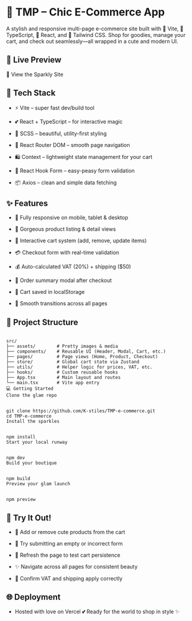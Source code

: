 # 💖 TMP – Chic E-Commerce App
A stylish and responsive multi-page e-commerce site built with 💫 Vite, 💅 TypeScript, 💖 React, and 🎀 Tailwind CSS. Shop for goodies, manage your cart, and check out seamlessly—all wrapped in a cute and modern UI.

## 🌸 Live Preview
🔗 View the Sparkly Site

## 💼 Tech Stack
- ⚡️ Vite – super fast dev/build tool

- 💕 React + TypeScript – for interactive magic

- 🎨 SCSS – beautiful, utility-first styling

- 💫 React Router DOM – smooth page navigation

- 🛍 Context – lightweight state management for your cart

- 💌 React Hook Form – easy-peasy form validation

- 📦 Axios – clean and simple data fetching

## ✨ Features
- 📱 Fully responsive on mobile, tablet & desktop

- 👗 Gorgeous product listing & detail views

- 🛒 Interactive cart system (add, remove, update items)

- 💳 Checkout form with real-time validation

- 💰 Auto-calculated VAT (20%) + shipping ($50)

- 🎉 Order summary modal after checkout

- 💾 Cart saved in localStorage

- 🔄 Smooth transitions across all pages

## 📁 Project Structure
```

src/
├── assets/        # Pretty images & media
├── components/    # Reusable UI (Header, Modal, Cart, etc.)
├── pages/         # Page views (Home, Product, Checkout)
├── store/         # Global cart state via Zustand
├── utils/         # Helper logic for prices, VAT, etc.
├── hooks/         # Custom reusable hooks
├── App.tsx        # Main layout and routes
└── main.tsx       # Vite app entry
💻 Getting Started
Clone the glam repo


git clone https://github.com/K-stiles/TMP-e-commerce.git
cd TMP-e-commerce
Install the sparkles


npm install
Start your local runway


npm dev
Build your boutique


npm build
Preview your glam launch


npm preview

```


## 🧪 Try It Out!
- 👜 Add or remove cute products from the cart

- 👀 Try submitting an empty or incorrect form

- 🔄 Refresh the page to test cart persistence

- ✨ Navigate across all pages for consistent beauty

- 💸 Confirm VAT and shipping apply correctly

## 🌐 Deployment
- Hosted with love on Vercel 💕
Ready for the world to shop in style ✨